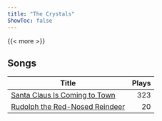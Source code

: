 ```yaml
---
title: "The Crystals"
ShowToc: false
---
```


{{< more >}}

## Songs
Title | Plays 
----- | -----: 
[Santa Claus Is Coming to Town](/songs/santa-claus-is-coming-to-town) | 323
[Rudolph the Red-Nosed Reindeer](/songs/rudolph-the-red-nosed-reindeer) | 20

